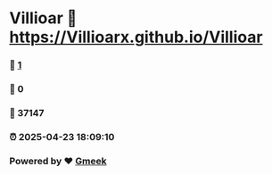 # Villioar :link: https://Villioarx.github.io/Villioar 
### :page_facing_up: [1](https://Villioarx.github.io/Villioar/tag.html) 
### :speech_balloon: 0 
### :hibiscus: 37147 
### :alarm_clock: 2025-04-23 18:09:10 
### Powered by :heart: [Gmeek](https://github.com/Meekdai/Gmeek)
